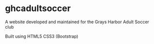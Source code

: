 # ghcadultsoccer
A website developed and maintained for the Grays Harbor Adult Soccer club


Built using
HTML5
CSS3 (Bootstrap)
